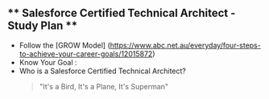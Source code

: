 ## ** Salesforce Certified Technical Architect - Study Plan **

- Follow the [GROW Model] (https://www.abc.net.au/everyday/four-steps-to-achieve-your-career-goals/12015872)
 - Know Your Goal :
  - Who is a Salesforce Certified Technical Architect?
    > "It's a Bird, It's a Plane, It's Superman"

